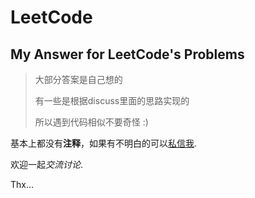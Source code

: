 LeetCode
========

My Answer for LeetCode's Problems
---------------------------------

>大部分答案是自己想的
>
>有一些是根据discuss里面的思路实现的
>
>所以遇到代码相似不要奇怪 :)

基本上都没有**注释**，如果有不明白的可以[私信我](http://weibo.com/sugite "新浪微博").

欢迎一起*交流讨论*.

Thx...

